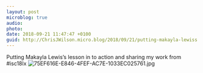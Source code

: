 ```yaml
---
layout: post
microblog: true
audio: 
photo: 
date: 2018-09-21 11:47:47 +0100
guid: http://ChrisJWilson.micro.blog/2018/09/21/putting-makayla-lewiss.html
---
```

Putting Makayla Lewis’s lesson in to action and sharing my work from #isc18lx 
![75EF616E-E846-4FEF-AC7E-1033EC025761.jpg](http://chrisjwilson.me/uploads/2018/ef2f42b5bd.jpg)
